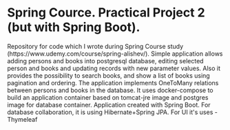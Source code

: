 <h1>Spring Cource. Practical Project 2 (but with Spring Boot).</h1>
Repository for code which I wrote during Spring Course study (https://www.udemy.com/course/spring-alishev/). 
Simple application allows adding persons and books into postgresql database, editing selected person and books and updating records with new parameter values. 
Also it provides the possibility to search books, and show a list of books using pagination and ordering. 
The application implements OneToMany relations between persons and books in the database. 
It uses docker-compose to build an application container based on tomcat-jre image and postgres image for database container.
Application created with Spring Boot. For database collaboration, it is using Hibernate+Spring JPA. For UI it's uses - Thymeleaf
